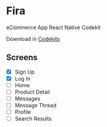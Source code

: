 # Fira

eCommerce App React Native Codekit

Download in [Codekits](https://codekits.co/fira.html)

## Screens

- [x] Sign Up
- [x] Log In
- [ ] Home
- [ ] Product Detail
- [ ] Messages
- [ ] Message Thread
- [ ] Profile
- [ ] Search Results
